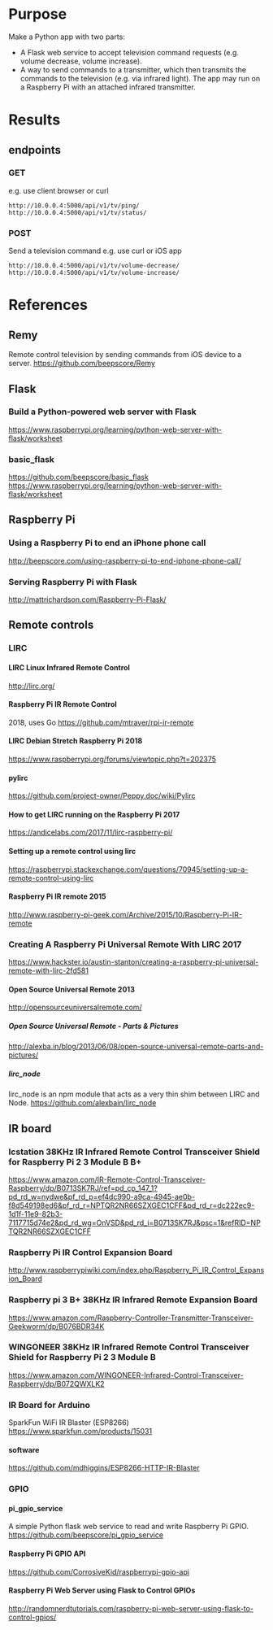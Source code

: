 # Purpose
Make a Python app with two parts:
- A Flask web service to accept television command requests (e.g. volume decrease, volume increase).
- A way to send commands to a transmitter, which then transmits the commands to the television (e.g. via infrared light).
The app may run on a Raspberry Pi with an attached infrared transmitter.

# Results

## endpoints

### GET
e.g. use client browser or curl

    http://10.0.0.4:5000/api/v1/tv/ping/
    http://10.0.0.4:5000/api/v1/tv/status/

### POST
Send a television command
e.g. use curl or iOS app

    http://10.0.0.4:5000/api/v1/tv/volume-decrease/
    http://10.0.0.4:5000/api/v1/tv/volume-increase/

# References

## Remy
Remote control television by sending commands from iOS device to a server.
https://github.com/beepscore/Remy

## Flask

### Build a Python-powered web server with Flask
https://www.raspberrypi.org/learning/python-web-server-with-flask/worksheet

### basic_flask
https://github.com/beepscore/basic_flask
https://www.raspberrypi.org/learning/python-web-server-with-flask/worksheet

## Raspberry Pi
### Using a Raspberry Pi to end an iPhone phone call
http://beepscore.com/using-raspberry-pi-to-end-iphone-phone-call/

### Serving Raspberry Pi with Flask
http://mattrichardson.com/Raspberry-Pi-Flask/

## Remote controls

### LIRC

#### LIRC Linux Infrared Remote Control
http://lirc.org/

#### Raspberry Pi IR Remote Control
2018, uses Go
https://github.com/mtraver/rpi-ir-remote

#### LIRC Debian Stretch Raspberry Pi 2018
https://www.raspberrypi.org/forums/viewtopic.php?t=202375

#### pylirc
https://github.com/project-owner/Peppy.doc/wiki/Pylirc

#### How to get LIRC running on the Raspberry Pi 2017
https://andicelabs.com/2017/11/lirc-raspberry-pi/

#### Setting up a remote control using lirc
https://raspberrypi.stackexchange.com/questions/70945/setting-up-a-remote-control-using-lirc

#### Raspberry Pi IR remote 2015
http://www.raspberry-pi-geek.com/Archive/2015/10/Raspberry-Pi-IR-remote

### Creating A Raspberry Pi Universal Remote With LIRC 2017
https://www.hackster.io/austin-stanton/creating-a-raspberry-pi-universal-remote-with-lirc-2fd581

#### Open Source Universal Remote 2013
http://opensourceuniversalremote.com/

##### Open Source Universal Remote - Parts & Pictures
http://alexba.in/blog/2013/06/08/open-source-universal-remote-parts-and-pictures/

##### lirc_node
lirc_node is an npm module that acts as a very thin shim between LIRC and Node.
https://github.com/alexbain/lirc_node

## IR board

### Icstation 38KHz IR Infrared Remote Control Transceiver Shield for Raspberry Pi 2 3 Module B B+ 
https://www.amazon.com/IR-Remote-Control-Transceiver-Raspberry/dp/B0713SK7RJ/ref=pd_cp_147_1?pd_rd_w=nydwe&pf_rd_p=ef4dc990-a9ca-4945-ae0b-f8d549198ed6&pf_rd_r=NPTQR2NR66SZXGEC1CFF&pd_rd_r=dc222ec9-1d1f-11e9-82b3-7117715d74e2&pd_rd_wg=OnVSD&pd_rd_i=B0713SK7RJ&psc=1&refRID=NPTQR2NR66SZXGEC1CFF

### Raspberry Pi IR Control Expansion Board
http://www.raspberrypiwiki.com/index.php/Raspberry_Pi_IR_Control_Expansion_Board

### Raspberry pi 3 B+ 38KHz IR Infrared Remote Expansion Board
https://www.amazon.com/Raspberry-Controller-Transmitter-Transceiver-Geekworm/dp/B076BDR34K

### WINGONEER 38KHz IR Infrared Remote Control Transceiver Shield for Raspberry Pi 2 3 Module B
https://www.amazon.com/WINGONEER-Infrared-Control-Transceiver-Raspberry/dp/B072QWXLK2

### IR Board for Arduino
SparkFun WiFi IR Blaster (ESP8266)
https://www.sparkfun.com/products/15031
#### software
https://github.com/mdhiggins/ESP8266-HTTP-IR-Blaster

### GPIO

#### pi_gpio_service
A simple Python flask web service to read and write Raspberry Pi GPIO.
https://github.com/beepscore/pi_gpio_service

#### Raspberry Pi GPIO API
https://github.com/CorrosiveKid/raspberrypi-gpio-api

#### Raspberry Pi Web Server using Flask to Control GPIOs
http://randomnerdtutorials.com/raspberry-pi-web-server-using-flask-to-control-gpios/


